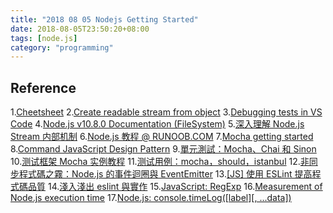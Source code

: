 ```yaml
---
title: "2018 08 05 Nodejs Getting Started"
date: 2018-08-05T23:50:20+08:00
tags: [node.js]
category: "programming"
---
```


## Reference
1.[Cheetsheet](https://devhints.io/nodejs-stream)
2.[Create readable stream from object](https://stackoverflow.com/questions/12755997/how-to-create-streams-from-string-in-node-js)
3.[Debugging tests in VS Code](https://github.com/Microsoft/vscode-recipes/tree/master/debugging-mocha-tests)
4.[Node.js v10.8.0 Documentation (FileSystem)](https://nodejs.org/api/fs.html)
5.[深入理解 Node.js Stream 内部机制](http://taobaofed.org/blog/2017/08/31/nodejs-stream/)
6.[Node.js 教程 @ RUNOOB.COM](http://www.runoob.com/nodejs/nodejs-tutorial.html)
7.[Mocha getting started](https://mochajs.org/#getting-started)
8.[Command JavaScript Design Pattern](https://www.dofactory.com/javascript/command-design-pattern)
9.[單元測試：Mocha、Chai 和 Sinon](https://cythilya.github.io/2017/09/17/unit-test-with-mocha-chai-and-sinon/)
10.[测试框架 Mocha 实例教程](http://www.ruanyifeng.com/blog/2015/12/a-mocha-tutorial-of-examples.html)
11.[测试用例：mocha，should，istanbul](http://wiki.jikexueyuan.com/project/node-lessons/mocha-should-istanbul.html)
12.[非同步程式碼之霧：Node.js 的事件迴圈與 EventEmitter](https://www.eebreakdown.com/2016/09/nodejs-eventemitter.html?m=1)
13.[[JS] 使用 ESLint 提高程式碼品質](https://larrylu.blog/improve-code-quality-using-eslint-742cf1f384f1)
14.[淺入淺出 eslint 與實作](https://denny.qollie.com/2016/07/11/eslint-fxcking-setup/)
15.[JavaScript: RegExp](https://developer.mozilla.org/en-US/docs/Web/JavaScript/Reference/Global_Objects/RegExp#Syntax)
16.[Measurement of Node.js execution time](https://blog.abelotech.com/posts/measure-execution-time-nodejs-javascript/)
17.[Node.js: console.timeLog([label][, ...data])](https://nodejs.org/api/console.html#console_console_timelog_label_data)